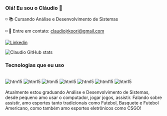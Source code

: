 
### Olá! Eu sou o Cláudio 🤙
◽ 📚 Cursando Análise e Desenvolvimento de Sistemas

◽ 📩 Entre em contato: claudiojrkoori@gmail.com


<a href="https://www.linkedin.com/in/claudiozard/" alt="LinkedIn" target="_blank"><img src="https://img.shields.io/badge/LinkedIn-0077B5?style=for-the-badge&logo=linkedin&logoColor=white" alt="Linkedin"></a>



![Claudio GitHub stats](https://github-readme-stats.vercel.app/api?username=claudiokoori&show_icons=true&theme=default)


### Tecnologias que eu uso

<div style="display: inline_block"><br/>
  <img alt="htm15" src="https://img.shields.io/badge/C%23-239120?style=for-the-badge&logo=c-sharp&logoColor=white">
  <img alt="htm15" src="https://img.shields.io/badge/.NET-5C2D91?style=for-the-badge&logo=.net&logoColor=white">
  <img   alt="html5" src="https://img.shields.io/badge/HTML5-E34F26?style=for-the-badge&logo=html5&logoColor=white">
  <img   alt="html5" src="https://img.shields.io/badge/CSS3-1572B6?style=for-the-badge&logo=css3&logoColor=white">
  <img  alt="html5" src="https://img.shields.io/badge/JavaScript-F7DF1E?style=for-the-badge&logo=javascript&logoColor=black">
  <img alt="html15" src="https://img.shields.io/badge/Bootstrap-563D7C?style=for-the-badge&logo=bootstrap&logoColor=white">
  <img alt="htm15" src="https://img.shields.io/badge/Microsoft_SQL_Server-CC2927?style=for-the-badge&logo=microsoft-sql-server&logoColor=white">
  

</div><br>
Atualmente estou graduando Análise e Desenvolvimento de Sistemas, desde pequeno amo usar o computador, jogar jogos, assistir. Falando sobre assistir, amo esportes tanto tradicionais como Futebol, Basquete e Futebol Americano, como também amo esportes eletrônicos como CSGO!




